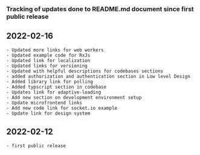 ### Tracking of updates done to README.md document since first public release

## 2022-02-16
    - Updated more links for web workers 
    - Updated example code for RxJs
    - Updated link for localization
    - Updated links for versioning
    - Updated with helpful descriptions for codebases sections
    - added authorization and authentication section in Low level Design
    - Added library link for polling
    - Added typscript section in codebase
    - Updates link for adaptive-loading
    - Add new section on development environment setup
    - Update microfrontend links
    - Add new code link for socket.io example
    - Update link for design system



## 2022-02-12
    - first public release
